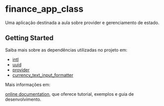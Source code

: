 # finance_app_class

Uma aplicação destinada a aula sobre provider e gerenciamento de estado.

## Getting Started

Saiba mais sobre as dependências utilizadas no projeto em:

- [intl](https://pub.dev/packages/intl)
- [uuid](https://pub.dev/packages/uuid)
- [provider](https://pub.dev/packages/provider)
- [currency_text_input_formatter](https://pub.dev/packages/currency_text_input_formatter)

Mais informações em: 

[online documentation](https://docs.flutter.dev/development/data-and-backend/state-mgmt/simple), que oferece tutorial, exemplos e guia de desenvolvimento.
